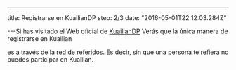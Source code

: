 ---

title: Registrarse en KuailianDP
step: 2/3
date: "2016-05-01T22:12:03.284Z"

---Si has visitado el Web oficial de [KuailianDP](https://kuailiandp.com/) Verás que la única manera de registrarse en Kuailian

es a través de la [red de referidos](https://kuailiandp.com/). Es decir, sin que una persona te refiera no puedes participar en Kuailian.
